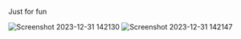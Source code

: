 Just for fun 


![Screenshot 2023-12-31 142130](https://github.com/adityagunale/Thala_For_Reason/assets/121552299/dbcfe9d7-0ecc-4655-abcc-17cc6b18deda)
![Screenshot 2023-12-31 142147](https://github.com/adityagunale/Thala_For_Reason/assets/121552299/b366d834-f2d8-4769-b7fc-9c9b1b42f222)
